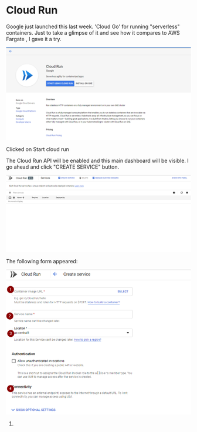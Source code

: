 # Cloud Run

Google just launched this last week. 'Cloud Go'  for running "serverless" containers. Just to take a glimpse of it and see how it compares to AWS Fargate , I gave it a try.

![This is the main console homepage. ](../../.gitbook/assets/image%20%2822%29.png)

Clicked on Start cloud run

The Cloud Run API will be enabled and this main dashboard will be visible. I go ahead and click "CREATE SERVICE" button.

![](../../.gitbook/assets/image%20%2813%29.png)

The following form appeared:

![](../../.gitbook/assets/image%20%2838%29.png)

1. 
